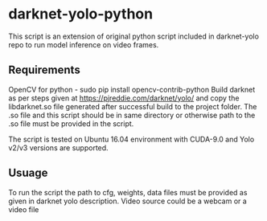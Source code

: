 # darknet-yolo-python

This script is an extension of original python script included in darknet-yolo repo to run model inference on video frames.

## Requirements
OpenCV for python - sudo pip install opencv-contrib-python
Build darknet as per steps given at https://pjreddie.com/darknet/yolo/ and copy the libdarknet.so file generated after successful build to the project folder. The .so file and this script should be in same directory or otherwise path to the .so file must be provided in the script.

The script is tested on Ubuntu 16.04 environment with CUDA-9.0 and Yolo v2/v3 versions are supported.

## Usuage
To run the script the path to cfg, weights, data files must be provided as given in darknet yolo description.
Video source could be a webcam or a video file



